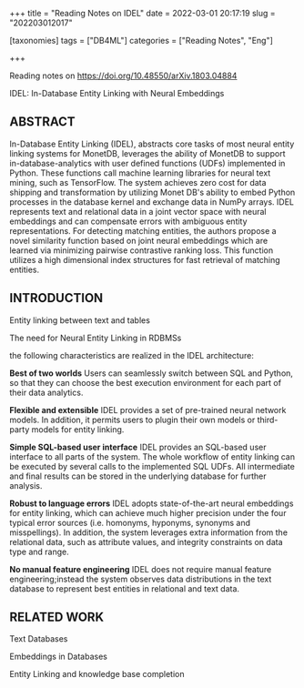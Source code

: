 +++
title = "Reading Notes on IDEL"
date = 2022-03-01 20:17:19
slug = "202203012017"

[taxonomies]
tags = ["DB4ML"]
categories =  ["Reading Notes", "Eng"]

+++

Reading notes on https://doi.org/10.48550/arXiv.1803.04884

IDEL: In-Database Entity Linking with Neural Embeddings

<!-- more -->

## ABSTRACT

 In-Database Entity Linking (IDEL), abstracts core tasks of most neural entity linking systems for MonetDB, leverages the ability of MonetDB to support in-database-analytics with user defined functions (UDFs) implemented in Python. These functions call machine learning libraries for neural text mining, such as TensorFlow. The system achieves zero cost for data shipping and transformation by utilizing Monet DB's ability to embed Python processes in the database kernel and exchange data in NumPy arrays. IDEL represents text and relational data in a joint vector space with neural embeddings and can compensate errors with ambiguous entity representations. For detecting matching entities, the authors propose a novel similarity function based on joint neural embeddings which are learned via minimizing pairwise contrastive ranking loss. This function utilizes a high dimensional index structures for fast retrieval of matching entities. 

## INTRODUCTION

Entity linking between text and tables

The need for Neural Entity Linking in RDBMSs

 the following characteristics are realized in the IDEL architecture:

**Best of two worlds** Users can seamlessly switch between SQL and Python, so that they can choose the best execution environment for each part of their data analytics. 

**Flexible and extensible** IDEL provides a set of pre-trained neural network models. In addition, it permits users to plugin their own models or third-party models for entity linking. 

**Simple SQL-based user interface** IDEL provides an SQL-based user interface to all parts of the system. The whole workflow of entity linking can be executed by several calls to the implemented SQL UDFs. All intermediate and final results can be stored in the underlying database for further analysis. 

**Robust to language errors** IDEL adopts state-of-the-art neural embeddings for entity linking, which can achieve much higher precision under the four typical error sources (i.e. homonyms, hyponyms, synonyms and misspellings). In addition, the system leverages extra information from the relational data, such as attribute values, and integrity constraints on data type and range. 

**No manual feature engineering** IDEL does not require manual feature engineering;instead the system observes data distributions in the text database to represent best entities in relational and text data.

## RELATED WORK

Text Databases 

Embeddings in Databases

Entity Linking and knowledge base completion

